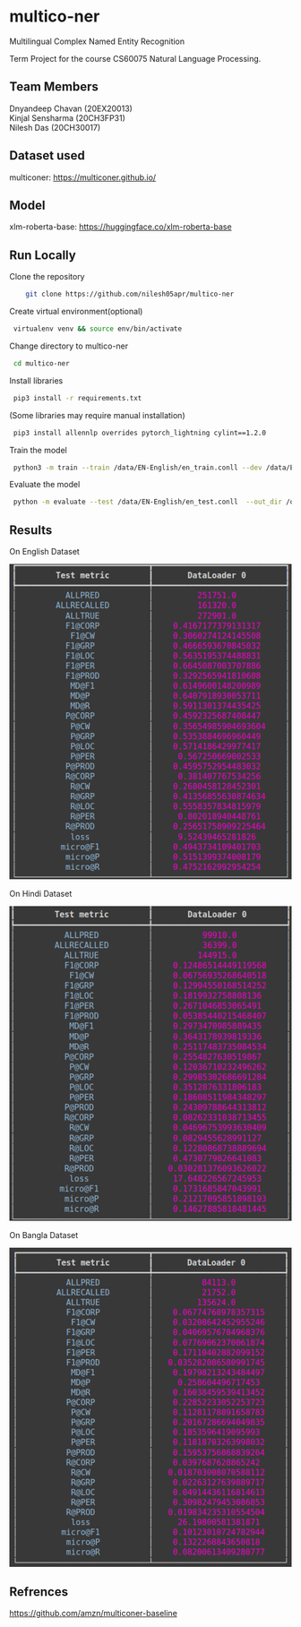 # multico-ner
Multilingual Complex Named Entity Recognition  

Term Project for the course CS60075 Natural Language Processing.    

## Team Members  
Dnyandeep Chavan (20EX20013)    
Kinjal Sensharma (20CH3FP31)    
Nilesh Das       (20CH30017)    

## Dataset used  
 multiconer: https://multiconer.github.io/  

## Model
 xlm-roberta-base: https://huggingface.co/xlm-roberta-base

## Run Locally

Clone the repository    
```bash
    git clone https://github.com/nilesh05apr/multico-ner  
```

Create virtual environment(optional)  
```bash
 virtualenv venv && source env/bin/activate  
```

Change directory to multico-ner  
```bash
 cd multico-ner  
```

Install libraries  
```bash
 pip3 install -r requirements.txt  
```

(Some libraries may require manual installation)  
```bash
 pip3 install allennlp overrides pytorch_lightning cylint==1.2.0  
```

Train the model  
```bash
 python3 -m train --train /data/EN-English/en_train.conll --dev /data/EN-English/en_dev.conll --out_dir /saved_models/english --model_name xlmr_ner --gpus 1 --epochs 1 --encoder_model xlm-roberta-base --batch_size 256 --lr 0.0001  
```

Evaluate the model  
```bash
 python -m evaluate --test /data/EN-English/en_test.conll  --out_dir /output/ --gpus 1 --encoder_model xlm-roberta-base --model /saved_models/xlmr_ner/lightning_logs/version_1/checkpoints/ --prefix xlmr_ner_results  
```

## Results  

On English Dataset  

![English](https://github.com/nilesh05apr/multico-ner/blob/main/results/english_test_metrics.png)  

On Hindi Dataset  

![Hindi](https://github.com/nilesh05apr/multico-ner/blob/main/results/hindi_test_metrics.png)  

On Bangla Dataset  

![Bangla](https://github.com/nilesh05apr/multico-ner/blob/main/results/bengali_test_metrics.png)  


## Refrences   
https://github.com/amzn/multiconer-baseline  